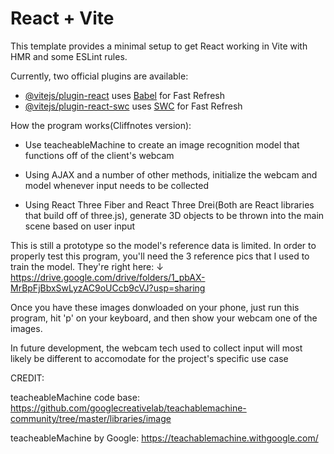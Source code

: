 # React + Vite

This template provides a minimal setup to get React working in Vite with HMR and some ESLint rules.

Currently, two official plugins are available:

- [@vitejs/plugin-react](https://github.com/vitejs/vite-plugin-react/blob/main/packages/plugin-react/README.md) uses [Babel](https://babeljs.io/) for Fast Refresh
- [@vitejs/plugin-react-swc](https://github.com/vitejs/vite-plugin-react-swc) uses [SWC](https://swc.rs/) for Fast Refresh



How the program works(Cliffnotes version):

- Use teacheableMachine to create an image recognition model that functions off of the client's webcam

- Using AJAX and a number of other methods, initialize the webcam and model whenever input needs to be collected

- Using React Three Fiber and React Three Drei(Both are React libraries that build off of three.js), generate 3D objects to be thrown into the main scene based on user input

This is still a prototype so the model's reference data is limited. In order to properly test this program, you'll need
the 3 reference pics that I used to train the model. They're right here:
↓
https://drive.google.com/drive/folders/1_pbAX-MrBpFjBbxSwLyzAC9oUCcb9cVJ?usp=sharing


Once you have these images donwloaded on your phone, just run this program, hit 'p' on your keyboard, and then show
your webcam one of the images.

In future development, the webcam tech used to collect input will most likely be different to accomodate
for the project's specific use case


CREDIT:

teacheableMachine code base:
https://github.com/googlecreativelab/teachablemachine-community/tree/master/libraries/image

teacheableMachine by Google:
https://teachablemachine.withgoogle.com/


